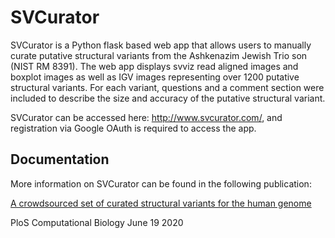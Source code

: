 # SVCurator
SVCurator is a Python flask based web app that allows users to manually curate putative structural variants from the Ashkenazim Jewish Trio son (NIST RM 8391). The web app displays svviz read aligned images and boxplot images as well as IGV images representing over 1200 putative structural variants. For each variant, questions and a comment section were included to describe the size and accuracy of the putative structural variant. 


SVCurator can be accessed here: http://www.svcurator.com/, and registration via Google OAuth is required to access the app. 

## Documentation
More information on SVCurator can be found in the following publication:

[A crowdsourced set of curated structural variants for the human genome](https://journals.plos.org/ploscompbiol/article?id=10.1371/journal.pcbi.1007933)

PloS Computational Biology
June 19 2020
